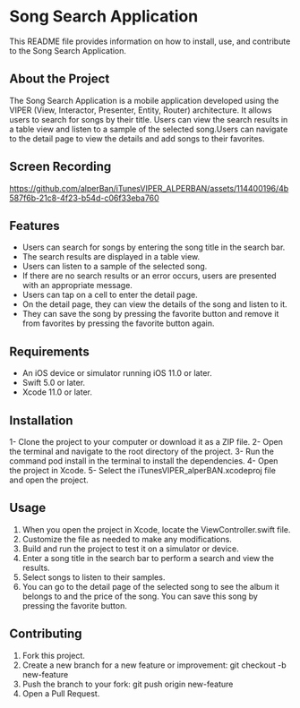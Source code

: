 # Song Search Application

This README file provides information on how to install, use, and contribute to the Song Search Application.

## About the Project

The Song Search Application is a mobile application developed using the VIPER (View, Interactor, Presenter, Entity, Router) architecture. It allows users to search for songs by their title. Users can view the search results in a table view and listen to a sample of the selected song.Users can navigate to the detail page to view the details and add songs to their favorites.
## Screen Recording


https://github.com/alperBan/iTunesVIPER_ALPERBAN/assets/114400196/4b587f6b-21c8-4f23-b54d-c06f33eba760



## Features

- Users can search for songs by entering the song title in the search bar.
- The search results are displayed in a table view.
- Users can listen to a sample of the selected song.
- If there are no search results or an error occurs, users are presented with an appropriate message.
- Users can tap on a cell to enter the detail page.
- On the detail page, they can view the details of the song and listen to it.
- They can save the song by pressing the favorite button and remove it from favorites by pressing the favorite button again.




## Requirements

- An iOS device or simulator running iOS 11.0 or later.
- Swift 5.0 or later.
- Xcode 11.0 or later.
## Installation

1- Clone the project to your computer or download it as a ZIP file.
2- Open the terminal and navigate to the root directory of the project.
3- Run the command pod install in the terminal to install the dependencies.
4- Open the project in Xcode.
5- Select the iTunesVIPER_alperBAN.xcodeproj file and open the project.
## Usage

1. When you open the project in Xcode, locate the ViewController.swift file.
2. Customize the file as needed to make any modifications.
3. Build and run the project to test it on a simulator or device.
4. Enter a song title in the search bar to perform a search and view the results.
5. Select songs to listen to their samples.
6. You can go to the detail page of the selected song to see the album it belongs to and the price of the song. You can save this song by pressing the favorite button.

## Contributing

1. Fork this project.
2. Create a new branch for a new feature or improvement: git checkout -b new-feature
3. Push the branch to your fork: git push origin new-feature
4. Open a Pull Request.

